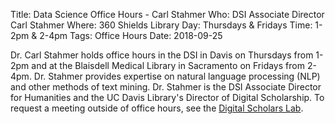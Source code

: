 Title: Data Science Office Hours - Carl Stahmer
Who: DSI Associate Director Carl Stahmer
Where: 360 Shields Library
Day: Thursdays & Fridays
Time: 1-2pm & 2-4pm
Tags: Office Hours
Date: 2018-09-25

Dr. Carl Stahmer holds office hours in the DSI in Davis on Thursdays from 1-2pm and at the Blaisdell Medical Library in Sacramento on Fridays from 2-4pm. Dr. Stahmer provides expertise on natural language processing (NLP) and other methods of text mining. Dr. Stahmer is the DSI Associate Director for Humanities and the UC Davis Library's Director of Digital Scholarship. To request a meeting outside of office hours, see the [Digital Scholars Lab](http://ds.library.ucdavis.edu/contact-us/).